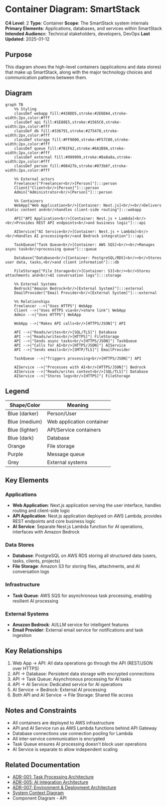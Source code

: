 # Container Diagram: SmartStack

**C4 Level**: 2
**Type**: Container
**Scope**: The SmartStack system internals
**Primary Elements**: Applications, databases, and services within SmartStack
**Intended Audienc**e: Technical stakeholders, developers, DevOps
**Last Updated**: 2025-01-12

## Purpose

This diagram shows the high-level containers (applications and data stores) that make up SmartStack, along with the major technology choices and communication patterns between them.

## Diagram

```mermaid
graph TB
    %% Styling
    classDef webapp fill:#438DD5,stroke:#2E6DA4,stroke-width:2px,color:#fff
    classDef api fill:#1E88E5,stroke:#1565C0,stroke-width:2px,color:#fff
    classDef db fill:#336791,stroke:#275478,stroke-width:2px,color:#fff
    classDef storage fill:#FF9800,stroke:#F57C00,stroke-width:2px,color:#fff
    classDef queue fill:#7B1FA2,stroke:#6A1B9A,stroke-width:2px,color:#fff
    classDef external fill:#999999,stroke:#8a8a8a,stroke-width:2px,color:#fff
    classDef person fill:#08427b,stroke:#073b6f,stroke-width:2px,color:#fff

    %% External actors
    Freelancer["Freelancer<br/>[Person]"]:::person
    Client["Client<br/>[Person]"]:::person
    Admin["Administrator<br/>[Person]"]:::person

    %% Containers
    WebApp["Web Application<br/>[Container: Next.js]<br/><br/>Delivers static content and<br/>handles client-side routing"]:::webapp

    API["API Application<br/>[Container: Nest.js + Lambda]<br/><br/>Provides REST API endpoints<br/>and business logic"]:::api

    AIService["AI Service<br/>[Container: Nest.js + Lambda]<br/><br/>Handles AI processing<br/>and Bedrock integration"]:::api

    TaskQueue["Task Queue<br/>[Container: AWS SQS]<br/><br/>Manages async task<br/>processing queue"]:::queue

    Database["Database<br/>[Container: PostgreSQL/RDS]<br/><br/>Stores user data, tasks,<br/>and client information"]:::db

    FileStorage["File Storage<br/>[Container: S3]<br/><br/>Stores attachments and<br/>AI conversation logs"]:::storage

    %% External Systems
    Bedrock["Amazon Bedrock<br/>[External System]"]:::external
    EmailProvider["Email Provider<br/>[External System]"]:::external

    %% Relationships
    Freelancer -->|"Uses HTTPS"| WebApp
    Client -->|"Uses HTTPS via<br/>share link"| WebApp
    Admin -->|"Uses HTTPS"| WebApp

    WebApp -->|"Makes API calls<br/>[HTTPS/JSON]"| API

    API -->|"Reads/writes<br/>[SQL/TLS]"| Database
    API -->|"Reads/writes<br/>[HTTPS]"| FileStorage
    API -->|"Sends async tasks<br/>[HTTPS/JSON]"| TaskQueue
    API -->|"Calls for AI<br/>[HTTPS/JSON]"| AIService
    API -->|"Sends emails<br/>[SMTP/TLS]"| EmailProvider

    TaskQueue -->|"Triggers processing<br/>[HTTPS/JSON]"| API

    AIService -->|"Processes with AI<br/>[HTTPS/JSON]"| Bedrock
    AIService -->|"Reads/writes context<br/>[SQL/TLS]"| Database
    AIService -->|"Stores logs<br/>[HTTPS]"| FileStorage
```

## Legend

| Shape/Color    | Meaning                   |
| -------------- | ------------------------- |
| Blue (darker)  | Person/User               |
| Blue (medium)  | Web application container |
| Blue (lighter) | API/Service containers    |
| Blue (dark)    | Database                  |
| Orange         | File storage              |
| Purple         | Message queue             |
| Grey           | External systems          |

## Key Elements

### Applications

- **Web Application**: Next.js application serving the user interface, handles routing and client-side logic
- **API Application**: Nest.js application deployed on AWS Lambda, provides REST endpoints and core business logic
- **AI Service**: Separate Nest.js Lambda function for AI operations, interfaces with Amazon Bedrock

### Data Stores

- **Database**: PostgreSQL on AWS RDS storing all structured data (users, tasks, clients, projects)
- **File Storage**: Amazon S3 for storing files, attachments, and AI conversation logs

### Infrastructure

- **Task Queue**: AWS SQS for asynchronous task processing, enabling resilient AI processing

### External Systems

- **Amazon Bedrock**: AI/LLM service for intelligent features
- **Email Provider**: External email service for notifications and task ingestion

## Key Relationships

1. Web App → API: All data operations go through the API (REST/JSON over HTTPS)
1. API → Database: Persistent data storage with encrypted connections
1. API → Task Queue: Asynchronous processing for AI tasks
1. API → AI Service: Dedicated service for AI operations
1. AI Service → Bedrock: External AI processing
1. Both API and AI Service → File Storage: Shared file access

## Notes and Constraints

- All containers are deployed to AWS infrastructure
- API and AI Service run as AWS Lambda functions behind API Gateway
- Database connections use connection pooling for Lambda
- All inter-service communication is encrypted
- Task Queue ensures AI processing doesn't block user operations
- AI Service is separate to allow independent scaling

## Related Documentation

- [ADR-001: Task Processing Architecture](../ADRs/ADR-001.md)
- [ADR-005: AI Integration Architecture](../ADRs/ADR-005.md)
- [ADR-007: Environment & Deployment Architecture](../ADRs/ADR-007.md)
- [System Context Diagram](c4-system-context.md)
- Component Diagram - API
